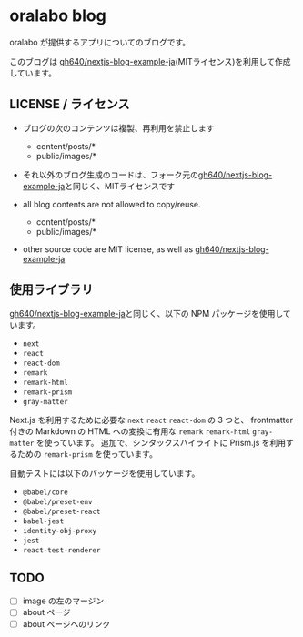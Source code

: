 
# oralabo blog

oralabo が提供するアプリについてのブログです。

このブログは  [gh640/nextjs-blog-example-ja](https://github.com/gh640/nextjs-blog-example-ja)(MITライセンス)を利用して作成しています。

## LICENSE / ライセンス

- ブログの次のコンテンツは複製、再利用を禁止します
  - content/posts/*
  - public/images/*
- それ以外のブログ生成のコードは、フォーク元の[gh640/nextjs-blog-example-ja](https://github.com/gh640/nextjs-blog-example-ja)と同じく、MITライセンスです

- all blog contents are not allowed to copy/reuse.
  - content/posts/*
  - public/images/*
- other source code are MIT license, as well as [gh640/nextjs-blog-example-ja](https://github.com/gh640/nextjs-blog-example-ja)

## 使用ライブラリ

[gh640/nextjs-blog-example-ja](https://github.com/gh640/nextjs-blog-example-ja)と同じく、以下の NPM パッケージを使用しています。

- `next`
- `react`
- `react-dom`
- `remark`
- `remark-html`
- `remark-prism`
- `gray-matter`

Next.js を利用するために必要な `next` `react` `react-dom` の 3 つと、 frontmatter 付きの Markdown の HTML への変換に有用な `remark` `remark-html` `gray-matter` を使っています。
追加で、シンタックスハイライトに Prism.js を利用するための `remark-prism` を使っています。

自動テストには以下のパッケージを使用しています。

- `@babel/core`
- `@babel/preset-env`
- `@babel/preset-react`
- `babel-jest`
- `identity-obj-proxy`
- `jest`
- `react-test-renderer`

## TODO

- [ ] image の左のマージン
- [ ] about ページ
- [ ] about ページへのリンク
